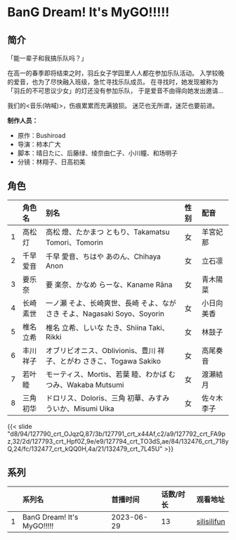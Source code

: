 # BanG Dream! It's MyGO!!!!!


## 简介

「能一辈子和我搞乐队吗？」

在高一的春季即将结束之时，羽丘女子学园里人人都在参加乐队活动。
入学较晚的爱音，也为了尽快融入班级，急忙寻找乐队成员。
在寻找时，她发现被称为「羽丘的不可思议少女」的灯还没有参加乐队，
于是爱音不由得向她发出邀请…

我们的<音乐(呐喊)>，伤痕累累而充满狼狈。
迷茫也无所谓，迷茫也要前进。

**制作人员：**
- 原作：Bushiroad
- 导演：柿本广大
- 脚本：晴日たに、后藤绿、绫奈由仁子、小川瞳、和场明子
- 分镜：林翔子、日高初美

## 角色

|     |   角色名   |   别名  | 性别 |  配音  |
|:--- |:------  |:----      |:---  |:--   |
| 1 | 高松灯 | 高松 燈、たかまつ ともり、Takamatsu Tomori、Tomorin | 女 | 羊宮妃那 |
| 2 | 千早爱音 | 千早 愛音、ちはや あのん、Chihaya Anon | 女 | 立石凛 |
| 3 | 要乐奈 | 要 楽奈、かなめ らーな、Kaname Rāna | 女 | 青木陽菜 |
| 4 | 长崎素世 | 一ノ瀬 そよ、长崎爽世、長崎 そよ、ながさき そよ、Nagasaki Soyo、Soyorin | 女 | 小日向美香 |
| 5 | 椎名立希 | 椎名 立希、しいな たき、Shiina Taki、Rikki | 女 | 林鼓子 |
| 6 | 丰川祥子 | オブリビオニス、Oblivionis、豊川 祥子、とがわ さきこ、Togawa Sakiko | 女 | 高尾奏音 |
| 7 | 若叶睦 | モーティス、Mortis、若葉 睦、わかば むつみ、Wakaba Mutsumi | 女 | 渡瀬結月 |
| 8 | 三角初华 | ドロリス、Doloris、三角 初華、みすみ ういか、Misumi Uika | 女 | 佐々木李子 |

{{< slide "d8/94/127790_crt_OJqzQ,87/3b/127791_crt_x44Af,c2/a9/127792_crt_FA9pz,32/2d/127793_crt_Hpf0Z,9e/e9/127794_crt_TO3dS,ae/84/132476_crt_718yQ,24/fc/132477_crt_kQQ0H,4a/21/132479_crt_7L45U" >}}

## 系列

|     |   系列名   |   首播时间  | 话数/时长  | 观看地址 |
|:---  |:------    |:----      |:---       |:---  |
| 1 | BanG Dream! It's MyGO!!!!! | 2023-06-29 | 13 | [silisilifun](https://www.silisilifun.com/vodplay/Xbj7777Z/3/1/)  |



